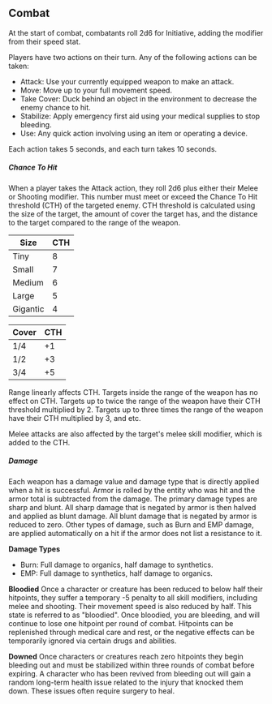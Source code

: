 Combat
---

At the start of combat, combatants roll 2d6 for Initiative, adding the modifier from their speed stat.

Players have two actions on their turn. Any of the following actions can be taken:
- Attack: Use your currently equipped weapon to make an attack.
- Move: Move up to your full movement speed.
- Take Cover: Duck behind an object in the environment to decrease the enemy chance to hit.
- Stabilize: Apply emergency first aid using your medical supplies to stop bleeding.
- Use: Any quick action involving using an item or operating a device.

Each action takes 5 seconds, and each turn takes 10 seconds.

##### Chance To Hit
When a player takes the Attack action, they roll 2d6 plus either their Melee or Shooting modifier. This number must meet or exceed the Chance To Hit threshold (CTH) of the targeted enemy. CTH threshold is calculated using the size of the target, the amount of cover the target has, and the distance to the target compared to the range of the weapon.

| Size | CTH |
|---|---|
| Tiny | 8 |
| Small | 7 |
| Medium | 6 |
| Large | 5 |
| Gigantic | 4 |

| Cover | CTH |
|---|---|
| 1/4 | +1 |
| 1/2 | +3 |
| 3/4 | +5 |

Range linearly affects CTH. Targets inside the range of the weapon has no effect on CTH. Targets up to twice the range of the weapon have their CTH threshold multiplied by 2. Targets up to three times the range of the weapon have their CTH multiplied by 3, and etc.

Melee attacks are also affected by the target's melee skill modifier, which is added to the CTH.

##### Damage
Each weapon has a damage value and damage type that is directly applied when a hit is successful. Armor is rolled by the entity who was hit and the armor total is subtracted from the damage. The primary damage types are sharp and blunt. All sharp damage that is negated by armor is then halved and applied as blunt damage. All blunt damage that is negated by armor is reduced to zero. Other types of damage, such as Burn and EMP damage, are applied automatically on a hit if the armor does not list a resistance to it.

**Damage Types**
- Burn: Full damage to organics, half damage to synthetics.
- EMP: Full damage to synthetics, half damage to organics.

**Bloodied**
Once a character or creature has been reduced to below half their hitpoints, they suffer a temporary -5 penalty to all skill modifiers, including melee and shooting. Their movement speed is also reduced by half. This state is referred to as "bloodied". Once bloodied, you are bleeding, and will continue to lose one hitpoint per round of combat. Hitpoints can be replenished through medical care and rest, or the negative effects can be temporarily ignored via certain drugs and abilities.

**Downed**
Once characters or creatures reach zero hitpoints they begin bleeding out and must be stabilized within three rounds of combat before expiring. A character who has been revived from bleeding out will gain a random long-term health issue related to the injury that knocked them down. These issues often require surgery to heal.